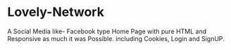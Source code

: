 # Lovely-Network
A Social Media like- Facebook type Home Page with pure HTML and Responsive as much it was Possible. including Cookies, Login and SignUP.
